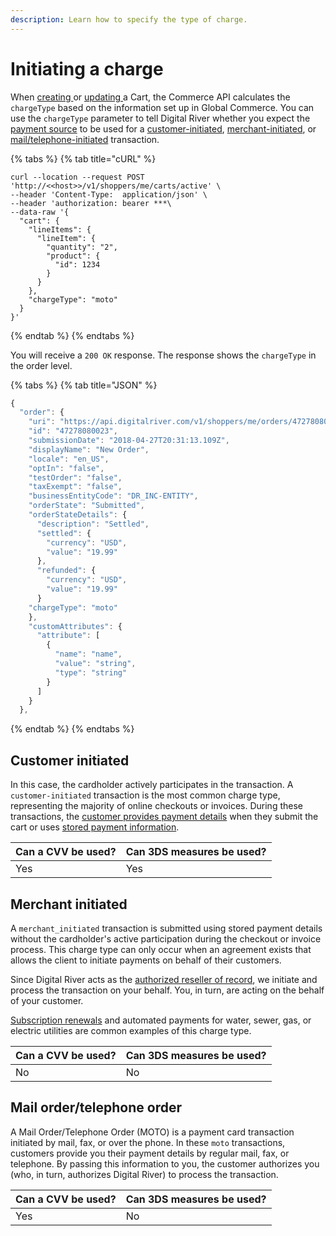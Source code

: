 ```yaml
---
description: Learn how to specify the type of charge.
---
```


# Initiating a charge

When [creating ](https://www.digitalriver.com/docs/commerce-api-reference/#tag/Carts/paths/\~1v1\~1shoppers\~1me\~1carts\~1active/post)or [updating ](https://www.digitalriver.com/docs/commerce-api-reference/#tag/Carts/paths/\~1v1\~1shoppers\~1me\~1carts\~1active/post)a Cart, the Commerce API calculates the `chargeType` based on the information set up in Global Commerce. You can use the `chargeType` parameter to tell Digital River whether you expect the [payment source](../../payments/sources/) to be used for a [customer-initiated](initiating-a-charge.md#customer-initiated), [merchant-initiated](initiating-a-charge.md#merchant-initiated), or [mail/telephone-initiated](initiating-a-charge.md#mail-order-telephone-order) transaction.&#x20;

{% tabs %}
{% tab title="cURL" %}
```http
curl --location --request POST 'http://<<host>>/v1/shoppers/me/carts/active' \
--header 'Content-Type:  application/json' \
--header 'authorization: bearer ***\
--data-raw '{
  "cart": {
    "lineItems": {
      "lineItem": {
        "quantity": "2",
        "product": {
          "id": 1234
        }
      }
    },
    "chargeType": "moto"
  }
}'
```
{% endtab %}
{% endtabs %}

You will receive a `200 OK` response. The response shows the `chargeType` in the order level.&#x20;

{% tabs %}
{% tab title="JSON" %}
```javascript
{
  "order": {
    "uri": "https://api.digitalriver.com/v1/shoppers/me/orders/47278080023",
    "id": "47278080023",
    "submissionDate": "2018-04-27T20:31:13.109Z",
    "displayName": "New Order",
    "locale": "en_US",
    "optIn": "false",
    "testOrder": "false",
    "taxExempt": "false",
    "businessEntityCode": "DR_INC-ENTITY",
    "orderState": "Submitted",
    "orderStateDetails": {
      "description": "Settled",
      "settled": {
        "currency": "USD",
        "value": "19.99"
      },
      "refunded": {
        "currency": "USD",
        "value": "19.99"
      }
    "chargeType": "moto"    
    },
    "customAttributes": {
      "attribute": [
        {
          "name": "name",
          "value": "string",
          "type": "string"
        }
      ]
    }
  },
```
{% endtab %}
{% endtabs %}

## Customer initiated

In this case, the cardholder actively participates in the transaction. A `customer-initiated` transaction is the most common charge type, representing the majority of online checkouts or invoices. During these transactions, the [customer provides payment details](../../payments/sources/retrieving-sources.md) when they submit the cart or uses [stored payment information](../../payments/sources/retrieving-sources.md). &#x20;

| Can a CVV be used? | Can 3DS measures be used? |
| ------------------ | ------------------------- |
| Yes                | Yes                       |

## Merchant initiated

A `merchant_initiated`  transaction is submitted using stored payment details without the cardholder's active participation during the checkout or invoice process. This charge type can only occur when an agreement exists that allows the client to initiate payments on behalf of their customers.&#x20;

Since Digital River acts as the [authorized reseller of record](../../#working-with-digital-river), we initiate and process the transaction on your behalf. You, in turn, are acting on the behalf of your customer.

[Subscription renewals](../../payments/sources/retrieving-sources.md) and automated payments for water, sewer, gas, or electric utilities are common examples of this charge type.

| Can a CVV be used? | Can 3DS measures be used? |
| ------------------ | ------------------------- |
| No                 | No                        |

## Mail order/telephone order

A Mail Order/Telephone Order (MOTO) is a payment card transaction initiated by mail, fax, or over the phone.  In these `moto` transactions, customers provide you their payment details by regular mail, fax, or telephone. By passing this information to you, the customer authorizes you (who, in turn, authorizes Digital River) to process the transaction.&#x20;

| Can a CVV be used? | Can 3DS measures be used? |
| ------------------ | ------------------------- |
| Yes                | No                        |
